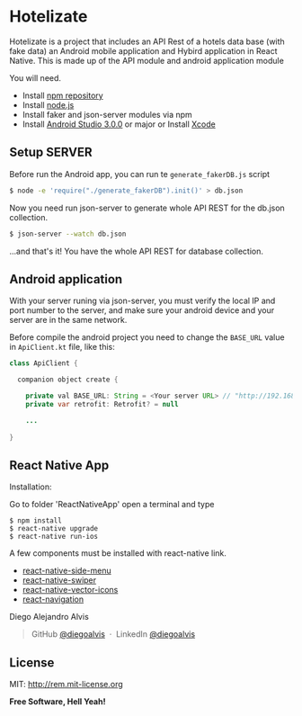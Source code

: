 # Hotelizate

Hotelizate is a project that includes an API Rest of a hotels data base (with fake data) an Android mobile application and Hybird application in React Native.
This is made up of the API module and android application module

You will need.

  - Install [npm repository]
  - Install [node.js]
  - Install faker and json-server modules via npm
  - Install [Android Studio 3.0.0] or major or Install [Xcode]
  
Setup SERVER
------------

Before run the Android app, you can run te ``generate_fakerDB.js`` script
```sh
$ node -e 'require("./generate_fakerDB").init()' > db.json
```
Now you need run json-server to generate whole API REST for the db.json collection.

```sh
$ json-server --watch db.json
```
...and that's it! You have the whole API REST for database collection.


Android application
------------

With your server runing via json-server, you must verify the local IP and port number to the server, and make sure your android device and your server are in the same network.

Before compile the android project you need to change the ```BASE_URL``` value in ```ApiClient.kt``` file, like this:

```java
class ApiClient {

  companion object create {

    private val BASE_URL: String = <Your server URL> // "http://192.168.0.6:3000/"
    private var retrofit: Retrofit? = null

    ...
        
}
```

React Native App
------------
Installation:

Go to folder 'ReactNativeApp' open a terminal and type

    $ npm install
    $ react-native upgrade
    $ react-native run-ios

A few components must be installed with react-native link.


* [react-native-side-menu](https://github.com/react-native-community/react-native-side-menu)
* [react-native-swiper](https://github.com/leecade/react-native-swiper)
* [react-native-vector-icons](https://github.com/oblador/react-native-vector-icons)
* [react-navigation](https://github.com/react-community/react-navigation)



Diego Alejandro Alvis
> GitHub [@diegoalvis](https://github.com/diegoalvis) &nbsp;&middot;&nbsp;
> LinkedIn [@diegoalvis](https://www.linkedin.com/in/diego-alejandro-alvis-palencia-7823a5130)

## License

MIT: http://rem.mit-license.org

**Free Software, Hell Yeah!**

[//]: # (These are reference links used in the body of this note and get stripped out when the markdown processor does its job. There is no need to format nicely because it shouldn't be seen. Thanks SO - http://stackoverflow.com/questions/4823468/store-comments-in-markdown-syntax)


   [Xcode]: <https://developer.apple.com/xcode/ide/>  
   [dill]: <https://github.com/joemccann/dillinger>
   [git-repo-url]: <https://github.com/joemccann/dillinger.git>
   [john gruber]: <http://daringfireball.net>
   [df1]: <http://daringfireball.net/projects/markdown/>
   [markdown-it]: <https://github.com/markdown-it/markdown-it>
   [Ace Editor]: <http://ace.ajax.org>
   [node.js]: <http://nodejs.org>
   [Twitter Bootstrap]: <http://twitter.github.com/bootstrap/>
   [jQuery]: <http://jquery.com>
   [@tjholowaychuk]: <http://twitter.com/tjholowaychuk>
   [express]: <http://expressjs.com>
   [AngularJS]: <http://angularjs.org>
   [Gulp]: <http://gulpjs.com>
   [npm repository]: <https://www.npmjs.com/get-npm>
   [Android Studio 3.0.0]: <https://developer.android.com/studio/install.html>
   [PlDb]: <https://github.com/joemccann/dillinger/tree/master/plugins/dropbox/README.md>
   [PlGh]: <https://github.com/joemccann/dillinger/tree/master/plugins/github/README.md>
   [PlGd]: <https://github.com/joemccann/dillinger/tree/master/plugins/googledrive/README.md>
   [PlOd]: <https://github.com/joemccann/dillinger/tree/master/plugins/onedrive/README.md>
   [PlMe]: <https://github.com/joemccann/dillinger/tree/master/plugins/medium/README.md>
   [PlGa]: <https://github.com/RahulHP/dillinger/blob/master/plugins/googleanalytics/README.md>
